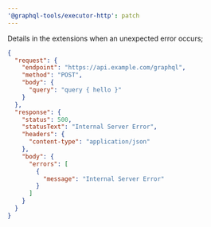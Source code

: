 ```yaml
---
'@graphql-tools/executor-http': patch
---
```


Details in the extensions when an unexpected error occurs;

```json
{
  "request": {
    "endpoint": "https://api.example.com/graphql",
    "method": "POST",
    "body": {
      "query": "query { hello }"
    }
  },
  "response": {
    "status": 500,
    "statusText": "Internal Server Error",
    "headers": {
      "content-type": "application/json"
    },
    "body": {
      "errors": [
        {
          "message": "Internal Server Error"
        }
      ]
    }
  }
}
```
